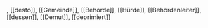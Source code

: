 , [[desto]], [[Gemeinde]], [[Behörde]], [[Hürde]], [[Behördenleiter]], [[dessen]], [[Demut]], [[deprimiert]]
